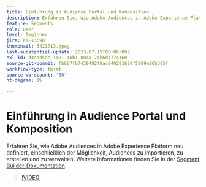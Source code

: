 ```yaml
---
title: Einführung in Audience Portal und Komposition
description: Erfahren Sie, wie Adobe Audiences in Adobe Experience Platform neu definiert, einschließlich der Möglichkeit, Audiences zu importieren, zu erstellen und zu verwalten.
feature: Segments
role: User
level: Beginner
jira: KT-13698
thumbnail: 3421713.jpeg
last-substantial-update: 2023-07-19T00:00:00Z
exl-id: d4aad5de-1481-46b1-884a-74b6d4774160
source-git-commit: fb667fb7439492f8ac040291820f5899a06b305f
workflow-type: tm+mt
source-wordcount: '60'
ht-degree: 1%

---
```


# Einführung in Audience Portal und Komposition

Erfahren Sie, wie Adobe Audiences in Adobe Experience Platform neu definiert, einschließlich der Möglichkeit, Audiences zu importieren, zu erstellen und zu verwalten. Weitere Informationen finden Sie in der [Segment Builder-Dokumentation](https://experienceleague.adobe.com/docs/experience-platform/segmentation/ui/segment-builder.html?lang=de).

>[!VIDEO](https://video.tv.adobe.com/v/3421713/?learn=on&enablevpops)
